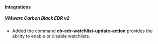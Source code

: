 
#### Integrations
##### VMware Carbon Black EDR v2
- Added the command **cb-edr-watchlist-update-action** provides the ability to enable or disable watchlists.
